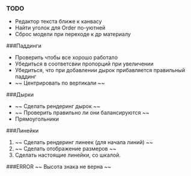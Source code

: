 ### TODO
- Редактор текста ближе к канвасу
- Найти уголок для Order по-уютней
- Сброс модели при переходе к др материалу

###Паддинги
* Проверить чтобы все хорошо работало
* Убедиться в соответсвии пропорций при увеличении
* Убедиться, что при добавлении дырок прибавляется правильный паддинг
* ~~ Центрировать по вертикали ~~

###Дырки
+ ~~ Сделать рендеринг дырок ~~
+ ~~ Проверить правильно ли они балансируются ~~
+ Прямоугольники

###Линейки
1. ~~ Сделать рендеринг линеек (для начала линий) ~~
2. ~~ Сделать отображение размеров ~~
3. Сделать настоящие линейки, со шкалой.

###ERROR
~~ Высота знака не верна ~~